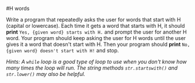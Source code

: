 #H words

Write a program that repeatedly asks the user for words that start with H (capital or lowercase). Each time it gets a word that starts with H, it should **print** `Yes, {given word} starts with H.` and prompt the user for another H word. Your program should keep asking the user for H words until the user gives it a word that doesn't start with H. Then your program should **print** `No, {given word} doesn't start with H!` and stop.

*Hints: A `while` loop is a good type of loop to use when you don't know how many times the loop will run. The string methods `str.startswith()` and `str.lower()` may also be helpful.*
